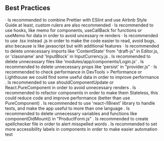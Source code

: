 ## Best Practices

· Is recommended to combine Prettier with ESlint and use Airbnb Style Guide at least, custom rulers are also recommended
· Is recommended to use hooks, like memo for components, useCallBack for functions or useMemo for data in order to avoid uncessary re renders
· Is recommended to use .tsx instead .js in order to make the code easier to read, avoid bugs, also because is like javascript but with additional features
· Is recommended to delete unnecessary imports like 'ContentState' from "draft-js" in Editor.js, or 'classname' and 'InputBlock' in InputCurrency.js
. Is recommended to delete unnecessary files like 'modules/app/components/Login.js'
. Is recommended to delete unnecessary props like 'persist' in "provider.js"
· Is recommended to check performance in DevTools > Performance or Lighthouse we could find some useful data in order to improve performance
. Is recommended to use shouldComponentUpdate or React.PureComponent in order to avoid unnecessary renders
. Is recommended to refactor components in order to make them Stateless, this could reduce code and improve performance (better than use PureComponent)
. Is recommended to use 'react-i18next' library to handle texts, and make the app useful to more than one language
. Is recommended to delete unnecessary variables and functions like componentDidMount() in "ProductForm.js"
. Is recommended to create spellchecker file in order to alert misspelled words
. Is recommended to set more accessibility labels in components in order to make easier automation test
